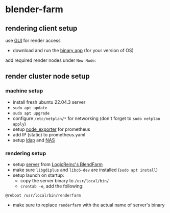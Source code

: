 # blender-farm

## rendering client setup

use [GUI](https://github.com/LogicReinc/LogicReinc.BlendFarm/releases) for render access

- download and run the [binary app](https://github.com/LogicReinc/LogicReinc.BlendFarm/releases) (for your version of OS)

add required render nodes under `New Node`:


## render cluster node setup

### machine setup

- install fresh ubuntu 22.04.3 server
- `sudo apt update`
- `sudo apt upgrade`
- configure `/etc/netplan/*` for networking (don't forget to `sudo netplan apply`)
- setup [node_exporter](https://github.com/NCPlyn/grafana_prometheus_node-exporter/tree/main) for prometheus
- add IP (static) to prometheus.yaml
- setup [ldap](https://github.com/tweetlol/ubuntu-su-clone) and [NAS](https://github.com/tweetlol/ubuntu-su-clone)

### rendering setup

- setup [server](https://github.com/LogicReinc/LogicReinc.BlendFarm/releases) from [LogicReinc's BlendFarm](https://github.com/LogicReinc/LogicReinc.BlendFarm/tree/main)
- make sure `libgdiplus` and `libc6-dev` are installed (`sudo apt install`)
- setup launch on startup:
  - copy the server binary to `/usr/local/bin/`
  - `crontab -e`, add the following:

```crontab
@reboot /usr/local/bin/renderfarm
```

- make sure to replace `renderfarm` with the actual name of server's binary
